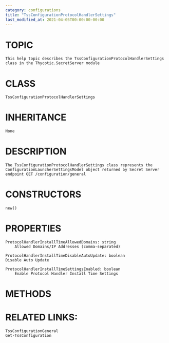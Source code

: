 ```yaml
---
category: configurations
title: "TssConfigurationProtocolHandlerSettings"
last_modified_at: 2021-04-05T00:00:00-00:00
---
```


# TOPIC
    This help topic describes the TssConfigurationProtocolHandlerSettings class in the Thycotic.SecretServer module

# CLASS
    TssConfigurationProtocolHandlerSettings

# INHERITANCE
    None

# DESCRIPTION
    The TssConfigurationProtocolHandlerSettings class represents the ConfigurationLauncherSettingsModel object returned by Secret Server endpoint GET /configuration/general

# CONSTRUCTORS
    new()

# PROPERTIES
    ProtocolHandlerInstallTimeAllowedDomains: string
        Allowed Domains/IP Addresses (comma-separated)

    ProtocolHandlerInstallTimeDisableAutoUpdate: boolean
    Disable Auto Update

    ProtocolHandlerInstallTimeSettingsEnabled: boolean
        Enable Protocol Handler Install Time Settings

# METHODS

# RELATED LINKS:
    TssConfigurationGeneral
    Get-TssConfiguration